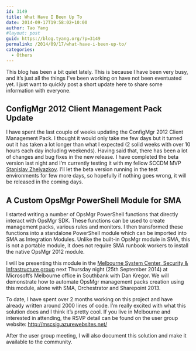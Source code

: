 ```yaml
---
id: 3149
title: What Have I Been Up To
date: 2014-09-17T19:58:02+10:00
author: Tao Yang
#layout: post
guid: https://blog.tyang.org/?p=3149
permalink: /2014/09/17/what-have-i-been-up-to/
categories:
  - Others
---
```

This blog has been a bit quiet lately. This is because I have been very busy, and it’s just all the things I’ve been working on have not been eventuated yet. I just want to quickly post a short update here to share some information with everyone.

## ConfigMgr 2012 Client Management Pack Update

I have spent the last couple of weeks updating the ConfigMgr 2012 Client Management Pack. I thought it would only take me few days but it turned out it has taken a lot longer than what I expected (2 solid weeks with over 10 hours each day including weekends). Having said that, there has been a lot of changes and bug fixes in the new release. I have completed the beta version last night and I’m currently testing it with my fellow SCCDM MVP <a href="https://cloudadministrator.wordpress.com/">Stanislav Zhelyazkov</a>. I’ll let the beta version running in the test environments for few more days, so hopefully if nothing goes wrong, it will be released in the coming days.

## A Custom OpsMgr PowerShell Module for SMA

I started writing a number of OpsMgr PowerShell functions that directly interact with OpsMgr SDK. These functions can be used to create management packs, various rules and monitors. I then transformed these functions into a standalone PowerShell module which can be imported into SMA as Integration Modules. Unlike the built-in OpsMgr module in SMA, this is not a portable module, it does not require SMA runbook workers to install the native OpsMgr 2012 module.

I will be presenting this module in the <a href="http://mscsig.azurewebsites.net/">Melbourne System Center, Security & Infrastructure group</a> next Thursday night (25th September 2014) at Microsoft’s Melbourne office in Southbank with Dan Kregor. We will demonstrate how to automate OpsMgr management packs creation using this module, alone with SMA, Orchestrator and Sharepoint 2013.

To date, I have spent over 2 months working on this project and have already written around 2000 lines of code. I’m really excited with what this solution does and I think it’s pretty cool. If you live in Melbourne and interested in attending, the RSVP detail can be found on the user group website: <a title="http://mscsig.azurewebsites.net/" href="http://mscsig.azurewebsites.net/">http://mscsig.azurewebsites.net/</a>

After the user group meeting, I will also document this solution and make it available to the community.